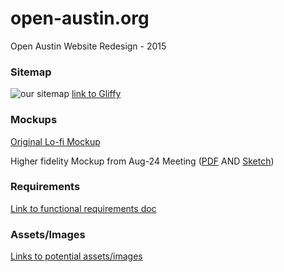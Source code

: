 # open-austin.org
Open Austin Website Redesign - 2015

### Sitemap

![our sitemap](https://raw.githubusercontent.com/open-austin/open-austin.org/master/oa-sitemap.png)
[link to Gliffy](http://www.gliffy.com/go/publish/8981187)

### Mockups
[Original Lo-fi Mockup](https://github.com/open-austin/open-austin.org/blob/master/lo-fi-mockup.jpg)

Higher fidelity Mockup from Aug-24 Meeting ([PDF](https://github.com/open-austin/open-austin.org/blob/master/OA%20Homepage%201.pdf) AND [Sketch](https://github.com/open-austin/open-austin.org/blob/master/OA%20Homepage%201.sketch))

### Requirements
[Link to functional requirements doc](https://docs.google.com/document/d/1dgYQunemFzfGPpmc6jJz5L1sCm0m7f9ZemPT0z6FK2c)

### Assets/Images
[Links to potential assets/images](https://github.com/open-austin/OA-Website/wiki/Assets-&-Images-for-potential-use)

